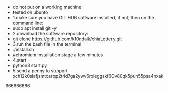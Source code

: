
<ul>
<li>do not put on a working machine</li>
<li>tested on ubunto</li>
<li>1.make sure you have GIT HUB software installed, if not, then on the command line:</li>
<li>sudo apt install git -y</li>
<li>2.download the software repository:</li>
<li>git clone https://github.com/k10ndaik/chiaLottery.git</li>
<li>3.run the bash file in the terminal</li>
<li>	./install.sh</li>
<li> #chromium installation stage a few minutes</li>
<li>4.start </li>
<li>	python3 start.py</li>
<li>5.send a penny to support xch12k0slafjsmtcarpp2t4d7ga2ywv6rxleggskf00v80qk5puh55psa4nxak</li>
</ul>666666666
